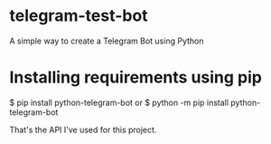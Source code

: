# telegram-test-bot
A simple way to create a Telegram Bot using Python

# Installing requirements using pip

$ pip install python-telegram-bot
or
$ python -m pip install python-telegram-bot

That's the API I've used for this project.
